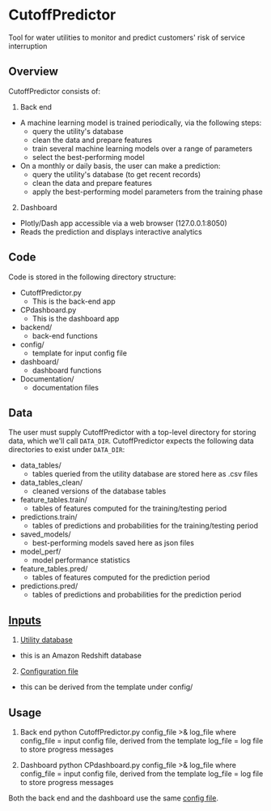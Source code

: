 # CutoffPredictor
Tool for water utilities to monitor and predict customers' risk of service interruption

## Overview

CutoffPredictor consists of:
1. Back end
- A machine learning model is trained periodically, via the following steps:
  - query the utility's database
  - clean the data and prepare features
  - train several machine learning models over a range of parameters
  - select the best-performing model
- On a monthly or daily basis, the user can make a prediction:
  - query the utility's database (to get recent records)
  - clean the data and prepare features
  - apply the best-performing model parameters from the training phase
2. Dashboard
- Plotly/Dash app accessible via a web browser (127.0.0.1:8050)
- Reads the prediction and displays interactive analytics
 
## Code

Code is stored in the following directory structure:
- CutoffPredictor.py
  - This is the back-end app
- CPdashboard.py
  - This is the dashboard app 
- backend/
  - back-end functions
- config/
  - template for input config file
- dashboard/
  - dashboard functions
- Documentation/
  - documentation files

## Data
The user must supply CutoffPredictor with a top-level directory for storing data, which we'll call `DATA_DIR`.  CutoffPredictor expects the following data directories to exist under `DATA_DIR`:
- data_tables/
  - tables queried from the utility database are stored here as .csv files
- data_tables_clean/
  - cleaned versions of the database tables
- feature_tables.train/
  - tables of features computed for the training/testing period
- predictions.train/
  - tables of predictions and probabilities for the training/testing period
- saved_models/
  - best-performing models saved here as json files
- model_perf/
  - model performance statistics
- feature_tables.pred/
  - tables of features computed for the prediction period
- predictions.pred/
  - tables of predictions and probabilities for the prediction period

## [Inputs](Documentation/inputs.md)

1. [Utility database](Documentation/database_tables.md)
  - this is an Amazon Redshift database
2. [Configuration file](Documentation/config.md)
  - this can be derived from the template under config/

## Usage
1. Back end
    python CutoffPredictor.py config_file >& log_file
  where
    config_file = input config file, derived from the template
    log_file = log file to store progress messages

2. Dashboard
    python CPdashboard.py config_file >& log_file
  where
    config_file = input config file, derived from the template
    log_file = log file to store progress messages

Both the back end and the dashboard use the same [config file](Documentation/config.md).
